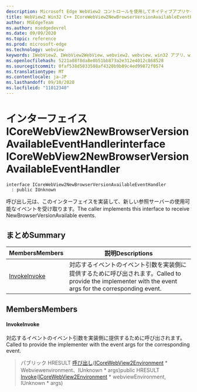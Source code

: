 ```yaml
---
description: Microsoft Edge WebView2 コントロールを使用してネイティブアプリケーションに web 技術 (HTML、CSS、JavaScript) を埋め込む
title: WebView2 Win32 C++ ICoreWebView2NewBrowserVersionAvailableEventHandler
author: MSEdgeTeam
ms.author: msedgedevrel
ms.date: 09/09/2020
ms.topic: reference
ms.prod: microsoft-edge
ms.technology: webview
keywords: IWebView2、IWebView2WebView、webview2、webview、win32 アプリ、win32、edge、ICoreWebView2、ICoreWebView2Controller、browser control、edge html、ICoreWebView2NewBrowserVersionAvailableEventHandler
ms.openlocfilehash: 5221a08f8da8e0b51bb873a2e312e4012c868528
ms.sourcegitcommit: 0faf538d5033508af4320b9b89c4ed99872f0574
ms.translationtype: MT
ms.contentlocale: ja-JP
ms.lasthandoff: 09/10/2020
ms.locfileid: "11012340"
---
```

# <span data-ttu-id="64fcd-104">インターフェイス ICoreWebView2NewBrowserVersionAvailableEventHandler</span><span class="sxs-lookup"><span data-stu-id="64fcd-104">interface ICoreWebView2NewBrowserVersionAvailableEventHandler</span></span> 

```
interface ICoreWebView2NewBrowserVersionAvailableEventHandler
  : public IUnknown
```

<span data-ttu-id="64fcd-105">呼び出し元は、このインターフェイスを実装して、新しい参照サーバーの使用可能なイベントを受け取ります。</span><span class="sxs-lookup"><span data-stu-id="64fcd-105">The caller implements this interface to receive NewBrowserVersionAvailable events.</span></span>

## <span data-ttu-id="64fcd-106">まとめ</span><span class="sxs-lookup"><span data-stu-id="64fcd-106">Summary</span></span>

 <span data-ttu-id="64fcd-107">Members</span><span class="sxs-lookup"><span data-stu-id="64fcd-107">Members</span></span>                        | <span data-ttu-id="64fcd-108">説明</span><span class="sxs-lookup"><span data-stu-id="64fcd-108">Descriptions</span></span>
--------------------------------|---------------------------------------------
[<span data-ttu-id="64fcd-109">Invoke</span><span class="sxs-lookup"><span data-stu-id="64fcd-109">Invoke</span></span>](#invoke) | <span data-ttu-id="64fcd-110">対応するイベントのイベント引数を実装側に提供するために呼び出されます。</span><span class="sxs-lookup"><span data-stu-id="64fcd-110">Called to provide the implementer with the event args for the corresponding event.</span></span>

## <span data-ttu-id="64fcd-111">Members</span><span class="sxs-lookup"><span data-stu-id="64fcd-111">Members</span></span>

#### <span data-ttu-id="64fcd-112">Invoke</span><span class="sxs-lookup"><span data-stu-id="64fcd-112">Invoke</span></span> 

<span data-ttu-id="64fcd-113">対応するイベントのイベント引数を実装側に提供するために呼び出されます。</span><span class="sxs-lookup"><span data-stu-id="64fcd-113">Called to provide the implementer with the event args for the corresponding event.</span></span>

> <span data-ttu-id="64fcd-114">パブリック HRESULT [呼び出し](#invoke)([ICoreWebView2Environment](icorewebview2environment.md) \* Webviewenvironment、IUnknown \* args)</span><span class="sxs-lookup"><span data-stu-id="64fcd-114">public HRESULT [Invoke](#invoke)([ICoreWebView2Environment](icorewebview2environment.md) \* webviewEnvironment, IUnknown \* args)</span></span>

